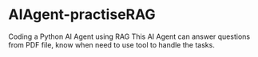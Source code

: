 # AIAgent-practiseRAG
Coding a Python AI Agent using RAG
This AI Agent can answer questions from PDF file, know when need to use tool to handle the tasks.
